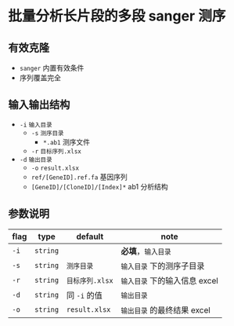 # 批量分析长片段的多段 sanger 测序

## 有效克隆

- `sanger` 内置有效条件
- 序列覆盖完全

## 输入输出结构

- `-i` `输入目录`
  - `-s` `测序目录`
    - `*.ab1` 测序文件
  - `-r` `目标序列.xlsx`
- `-d` `输出目录`
  - `-o` `result.xlsx`
  - `ref/[GeneID].ref.fa` 基因序列
  - `[GeneID]/[CloneID]/[Index]*` ab1 分析结构

## 参数说明

| flag | type     | default         | note                         |
| ---- | -------- | --------------- | ---------------------------- |
| `-i` | `string` |                 | **必填**，`输入目录`         |
| `-s` | `string` | `测序目录`      | `输入目录` 下的测序子目录     |
| `-r` | `string` | `目标序列.xlsx` | `输入目录` 下的输入信息 excel |
| `-d` | `string` | 同 `-i` 的值      | `输出目录`                   |
| `-o` | `string` | `result.xlsx`   | `输出目录` 的最终结果 excel   |
